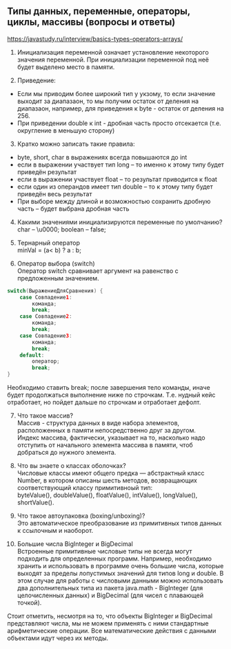## Типы данных, переменные, операторы, циклы, массивы (вопросы и ответы)  
https://javastudy.ru/interview/basics-types-operators-arrays/  
  
1. Инициализация переменной означает установление некоторого значения переменной. 
При инициализации переменной под неё будет выделено место в памяти.  
  
2. Приведение:   
+ Если мы приводим более широкий тип у укзому, то если значение выходит за диапазаон, то мы получим остаток от деления 
на диапазаон, например, для приведения к byte - остаток от деления на 256.
+ При приведении double к int - дробная часть просто отсекается (т.е. округление в меньшую сторону)  
  
3. Кратко можно записать такие правила:
+ byte, short, char в выражениях всегда повышаются до int
+ если в выражении участвует тип long – то именно к этому типу будет приведён результат
+ если в выражении участвует float – то результат приводится к float
+ если один из операндов имеет тип double – то к этому типу будет приведён весь результат
+ При выборе между длиной и возможностью сохранить дробную часть – будет выбрана дробная часть  

4. Какими значениями инициализируются переменные по умолчанию?
char – \u0000; boolean – false;  

5. Тернарный оператор  
minVal = (a< b) ? a : b;  

6. Оператор выбора (switch)  
Оператор switch сравнивает аргумент на равенство с предложенным значением.  
```java
switch(ВыражениеДляСравнения) {
    case Совпадение1: 
	    команда;
		break;
	case Совпадение2: 
	    команда;
		break;
	case Совпадение3: 
	    команда;
		break;
	default: 
	    оператор;
	    break;
}
```
Необходимо ставить break; после завершения тело команды, иначе будет продолжаться выполнение ниже по строчкам. 
Т.е. нудный кейс отработает, но пойдет дальше по строчкам и отработает дефолт.  

7. Что такое массив?  
Массив - структура данных в виде набора элементов, расположенных в памяти непосредственно друг за другом.  
Индекс массива, фактически, указывает на то, насколько надо отступить от начального элемента массива в памяти, 
чтоб добраться до нужного элемента. 

8. Что вы знаете о классах оболочках?  
Числовые классы имеют общего предка — абстрактный класс Number, в котором описаны шесть методов,
возвращающих  соответствующий классу примитивноый тип:  
byteValue(), doubleValue(), floatValue(), intValue(), longValue(), shortValue().      

9. Что такое автоупаковка (boxing/unboxing)?  
Это автоматическое преобразование из примитивных типов данных к ссылочным и наоборот. 

10. Большие числа BigInteger и BigDecimal  
Встроенные примитивные числовые типы не всегда могут подходить для определенных программ. 
Например, необходимо хранить и использовать в программе очень большие числа, которые выходят за пределы лопустимых значений для типов long и double. 
В этом случае для работы с числовыми данными можно использовать два дополнительных типа из пакета java.math - 
BigInteger (для целочисленных данных) и BigDecimal (для чисел с плавающей точкой).  
  
Стоит отметить, несмотря на то, что объекты BigInteger и BigDecimal представляют числа, мы не можем применять с ними 
стандартные арифметические операции. Все математические действия с данными объектами идут через их методы.   

